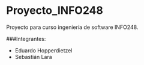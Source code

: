 # Proyecto_INFO248
Proyecto para curso ingeniería de software INFO248.

###Integrantes:

- Eduardo Hopperdietzel
- Sebastián Lara